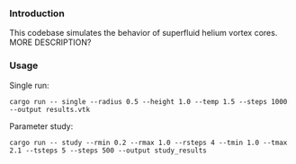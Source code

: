 ### Introduction
This codebase simulates the behavior of superfluid helium vortex cores. MORE DESCRIPTION?

### Usage

Single run:
```
cargo run -- single --radius 0.5 --height 1.0 --temp 1.5 --steps 1000 --output results.vtk
```

Parameter study:
```
cargo run -- study --rmin 0.2 --rmax 1.0 --rsteps 4 --tmin 1.0 --tmax 2.1 --tsteps 5 --steps 500 --output study_results
```